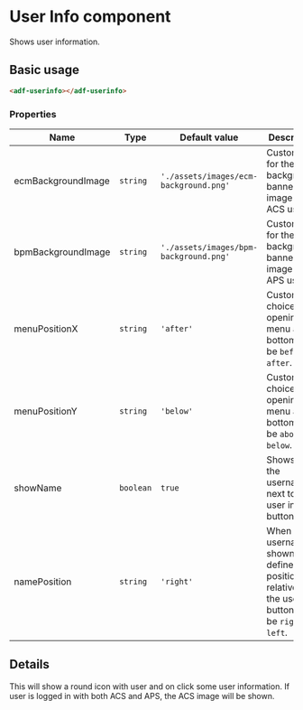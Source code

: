 # User Info component

Shows user information.

## Basic usage

```html
<adf-userinfo></adf-userinfo>
```

### Properties

| Name | Type | Default value | Description |
| ---- | ---- | ------------- | ----------- |
| ecmBackgroundImage | `string` | `'./assets/images/ecm-background.png'` | Custom path for the background banner image for ACS users.  |
| bpmBackgroundImage | `string` | `'./assets/images/bpm-background.png'` | Custom path for the background banner image for APS users.  |
| menuPositionX | `string` | `'after'` | Custom choice for opening the menu at the bottom. Can be `before` or `after`.  |
| menuPositionY | `string` | `'below'` | Custom choice for opening the menu at the bottom. Can be `above` or `below`.  |
| showName | `boolean` | `true` | Shows/hides the username next to the user info button.  |
| namePosition | `string` | `'right'` | When the username is shown, this defines its position relative to the user info button. Can be `right` or `left`. |

## Details

This will show a round icon with user and on click some user information.
If user is logged in with both ACS and APS, the ACS image will be shown.
